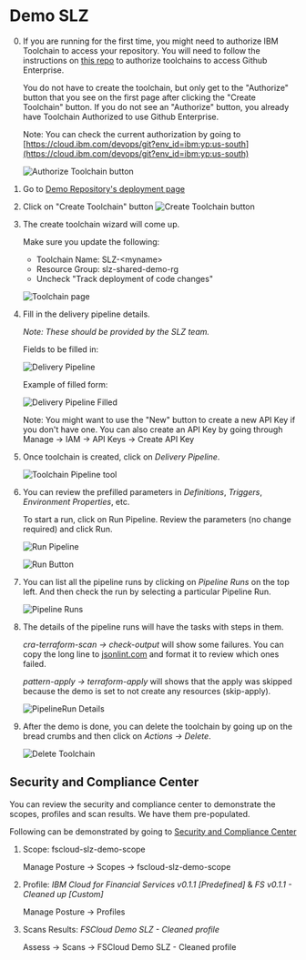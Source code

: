 # Demo SLZ

0. If you are running for the first time, you might need to authorize IBM Toolchain to access your repository. You will need to follow the instructions on [this repo](https://github.com/maire-kehoe/whitewater-ref-toolchain) to authorize toolchains to access Github Enterprise. 

   You do not have to create the toolchain, but only get to the "Authorize" button that you see on the first page after clicking the "Create Toolchain" button. If you do not see an "Authorize" button, you already have Toolchain Authorized to use Github Enterprise.

   Note: You can check the current authorization by going to [https://cloud.ibm.com/devops/git?env_id=ibm:yp:us-south](https://cloud.ibm.com/devops/git?env_id=ibm:yp:us-south)

   ![Authorize Toolchain button](./img/00-AuthorizeToolchain.png)

1. Go to [Demo Repository's deployment page](https://github.ibm.com/fs-cloud-canada/air-canada-automation/blob/master/docs/markdowns/deployment.md)

2. Click on "Create Toolchain" button
   ![Create Toolchain button](./img/01-CreateToolchain.png)

3. The create toolchain wizard will come up.

   Make sure you update the following:

   - Toolchain Name: SLZ-\<myname>
   - Resource Group: slz-shared-demo-rg
   - Uncheck "Track deployment of code changes"

   ![Toolchain page](./img/demo/02-ToolchainPage.png)

4. Fill in the delivery pipeline details.

   _Note: These should be provided by the SLZ team._

   Fields to be filled in:

   ![Delivery Pipeline](./img/03-DeliveryPipelineFill.png)

   Example of filled form:

   ![Delivery Pipeline Filled](./img/04-DeliveryPipelineFilled.png)

   Note: You might want to use the "New" button to create a new API Key if you don't have one. You can also create an API Key by going through Manage -> IAM -> API Keys -> Create API Key

5. Once toolchain is created, click on _Delivery Pipeline_.

   ![Toolchain Pipeline tool](./img/05-PipelineTool.png)

6. You can review the prefilled parameters in _Definitions_, _Triggers_, _Environment Properties_, etc.

   To start a run, click on Run Pipeline. Review the parameters (no change required) and click Run.

   ![Run Pipeline](./img/06-RunPipeline.png)

   ![Run Button](./img/07-RunButton.png)

7. You can list all the pipeline runs by clicking on _Pipeline Runs_ on the top left. And then check the run by selecting a particular Pipeline Run.

   ![Pipeline Runs](./img/08-PipelineRuns.png)

8. The details of the pipeline runs will have the tasks with steps in them.

   _cra-terraform-scan -> check-output_ will show some failures. You can copy the long line to [jsonlint.com](jsonlint.com) and format it to review which ones failed.

   _pattern-apply -> terraform-apply_ will shows that the apply was skipped because the demo is set to not create any resources (skip-apply).

   ![PipelineRun Details](./img/09-PipelineDetails.png)

9. After the demo is done, you can delete the toolchain by going up on the bread crumbs and then click on _Actions -> Delete_.

   ![Delete Toolchain](./img/10-DeletePipeline.png)

## Security and Compliance Center

You can review the security and compliance center to demonstrate the scopes, profiles and scan results. We have them pre-populated.

Following can be demonstrated by going to [Security and Compliance Center](https://cloud.ibm.com/security-compliance/overview)

1. Scope: fscloud-slz-demo-scope

   Manage Posture -> Scopes -> fscloud-slz-demo-scope

2. Profile: _IBM Cloud for Financial Services v0.1.1 \[Predefined]_ & _FS v0.1.1 - Cleaned up \[Custom]_

   Manage Posture -> Profiles

3. Scans Results: _FSCloud Demo SLZ - Cleaned profile_

   Assess -> Scans -> FSCloud Demo SLZ - Cleaned profile
